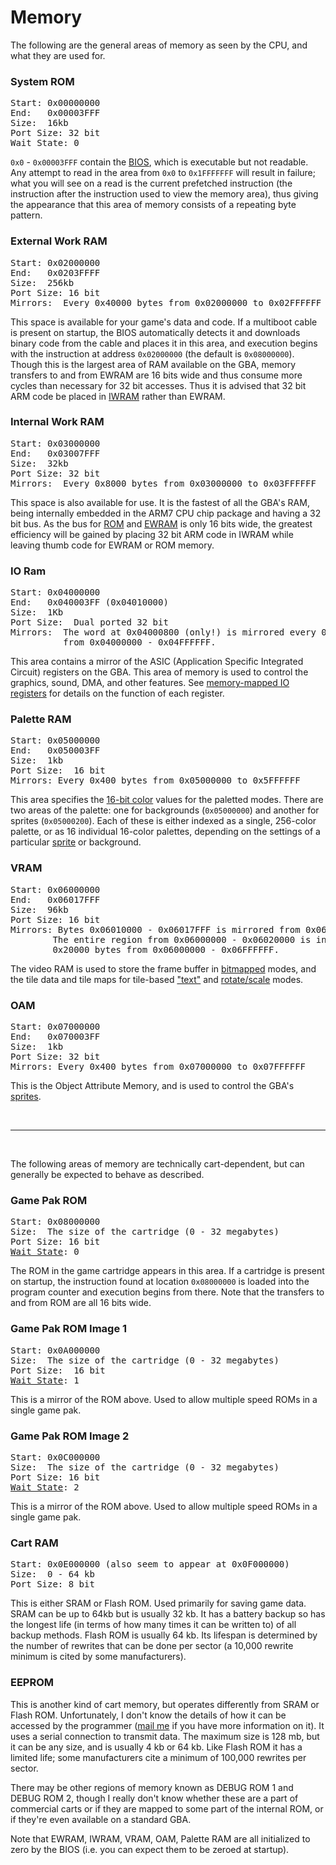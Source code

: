 # Memory  

The following are the general areas of memory as seen by the CPU, and what they are used for.  
  
### System ROM

<pre>
Start: 0x00000000
End:   0x00003FFF
Size:  16kb 
Port Size: 32 bit
Wait State: 0
</pre>

`0x0` - `0x00003FFF` contain the [BIOS](bios.md), which is executable but not readable. Any attempt to read in the area from `0x0` to `0x1FFFFFFF` will result in failure; what you will see on a read is the current prefetched instruction (the instruction after the instruction used to view the memory area), thus giving the appearance that this area of memory consists of a repeating byte pattern.  

### External Work RAM

<pre>
Start: 0x02000000
End:   0x0203FFFF
Size:  256kb
Port Size: 16 bit
Mirrors:  Every 0x40000 bytes from 0x02000000 to 0x02FFFFFF
</pre>

This space is available for your game's data and code. If a multiboot cable is present on startup, the BIOS automatically detects it and downloads binary code from the cable and places it in this area, and execution begins with the instruction at address `0x02000000` (the default is `0x08000000`). Though this is the largest area of RAM available on the GBA, memory transfers to and from EWRAM are 16 bits wide and thus consume more cycles than necessary for 32 bit accesses. Thus it is advised that 32 bit ARM code be placed in [IWRAM](#internal-work-ram) rather than EWRAM.  

### Internal Work RAM

<pre>
Start: 0x03000000
End:   0x03007FFF
Size:  32kb
Port Size: 32 bit
Mirrors:  Every 0x8000 bytes from 0x03000000 to 0x03FFFFFF
</pre>

This space is also available for use. It is the fastest of all the GBA's RAM, being internally embedded in the ARM7 CPU chip package and having a 32 bit bus. As the bus for [ROM](#game-pak-rom) and [EWRAM](#external-work-ram) is only 16 bits wide, the greatest efficiency will be gained by placing 32 bit ARM code in IWRAM while leaving thumb code for EWRAM or ROM memory.  
  
### IO Ram

<pre>
Start: 0x04000000
End:   0x040003FF (0x04010000)
Size:  1Kb
Port Size:  Dual ported 32 bit
Mirrors:  The word at 0x04000800 (only!) is mirrored every 0x10000 bytes
          from 0x04000000 - 0x04FFFFFF.
</pre>

This area contains a mirror of the ASIC (Application Specific Integrated Circuit) registers on the GBA. This area of memory is used to control the graphics, sound, DMA, and other features. See [memory-mapped IO registers](registers.md) for details on the function of each register.  
  
### Palette RAM

<pre>
Start: 0x05000000
End:   0x050003FF
Size:  1kb
Port Size:  16 bit
Mirrors: Every 0x400 bytes from 0x05000000 to 0x5FFFFFF
</pre>

This area specifies the [16-bit color](graphics.md#color-format) values for the paletted modes. There are two areas of the palette: one for backgrounds (`0x05000000`) and another for sprites (`0x05000200`). Each of these is either indexed as a single, 256-color palette, or as 16 individual 16-color palettes, depending on the settings of a particular [sprite](sprites.md#attr0) or background.

### VRAM

<pre>
Start: 0x06000000
End:   0x06017FFF
Size:  96kb
Port Size: 16 bit
Mirrors: Bytes 0x06010000 - 0x06017FFF is mirrored from 0x06018000 - 0x0601FFFF.
        The entire region from 0x06000000 - 0x06020000 is in turn mirrored every
        0x20000 bytes from 0x06000000 - 0x06FFFFFF.
</pre>

The video RAM is used to store the frame buffer in [bitmapped](backgrounds.md#bitmapped-backgrounds) modes, and the tile data and tile maps for tile-based ["text"](backgrounds.md#text-backgrounds) and [rotate/scale](registers.md#bg-rot-scale) modes.  

### OAM

<pre>
Start: 0x07000000
End:   0x070003FF
Size:  1kb
Port Size: 32 bit
Mirrors: Every 0x400 bytes from 0x07000000 to 0x07FFFFFF
</pre>

This is the Object Attribute Memory, and is used to control the GBA's [sprites](oam.md).

<br>

* * *  

<br>

The following areas of memory are technically cart-dependent, but can generally be expected to behave as described.  
  
### Game Pak ROM

<pre>
Start: 0x08000000
Size:  The size of the cartridge (0 - 32 megabytes) 
Port Size: 16 bit
<a href="registers.html#REG_WSCNT">Wait State</a>: 0
</pre>

The ROM in the game cartridge appears in this area. If a cartridge is present on startup, the instruction found at location `0x08000000` is loaded into the program counter and execution begins from there. Note that the transfers to and from ROM are all 16 bits wide.  

### Game Pak ROM Image 1

<pre>
Start: 0x0A000000
Size:  The size of the cartridge (0 - 32 megabytes)
Port Size:  16 bit
<a href="registers.html#REG_WSCNT">Wait State</a>: 1
</pre>

This is a mirror of the ROM above. Used to allow multiple speed ROMs in a single game pak.  

### Game Pak ROM Image 2

<pre>
Start: 0x0C000000
Size:  The size of the cartridge (0 - 32 megabytes)
Port Size: 16 bit
<a href="registers.html#REG_WSCNT">Wait State</a>: 2
</pre>

This is a mirror of the ROM above. Used to allow multiple speed ROMs in a single game pak.  

### Cart RAM

<pre>
Start: 0x0E000000 (also seem to appear at 0x0F000000)
Size:  0 - 64 kb
Port Size: 8 bit
</pre>

This is either SRAM or Flash ROM. Used primarily for saving game data. SRAM can be up to 64kb but is usually 32 kb. It has a battery backup so has the longest life (in terms of how many times it can be written to) of all backup methods. Flash ROM is usually 64 kb. Its lifespan is determined by the number of rewrites that can be done per sector (a 10,000 rewrite minimum is cited by some manufacturers).  
  
### EEPROM 
 
This is another kind of cart memory, but operates differently from SRAM or Flash ROM. Unfortunately, I don't know the details of how it can be accessed by the programmer ([mail me](SorcererXIII@yahoo.com) if you have more information on it). It uses a serial connection to transmit data. The maximum size is 128 mb, but it can be any size, and is usually 4 kb or 64 kb. Like Flash ROM it has a limited life; some manufacturers cite a minimum of 100,000 rewrites per sector.  
  
There may be other regions of memory known as DEBUG ROM 1 and DEBUG ROM 2, though I really don't know whether these are a part of commercial carts or if they are mapped to some part of the internal ROM, or if they're even available on a standard GBA.  
  
Note that EWRAM, IWRAM, VRAM, OAM, Palette RAM are all initialized to zero by the BIOS (i.e. you can expect them to be zeroed at startup).  
  

